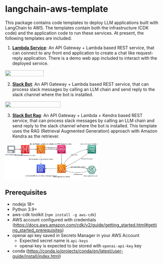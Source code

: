 # langchain-aws-template
This package contains code templates to deploy LLM applications built with LangChain to AWS. The templates contain both the infrastructure (CDK code) and the application code to run these services. At present, the following templates are included.

1. **[Lambda Service](./service)**: An API Gateway + Lambda based REST service, that can connect to any front end application to create a chat like request-reply application. There is a demo web app included to interact with the deployed service.
<img src="./service/images/service-design.svg" width="50%" height="50%" />

2. **[Slack Bot](./slack_bot)**: An API Gateway + Lambda based REST service, that can process slack messages by calling an LLM chain and send reply to the slack channel where the bot is installed.  
<img src="./slack_bot/images/slack_bot_design.svg" width="60%" height="60%" />

3. **[Slack Bot Rag](./slack_bot_rag)**: An API Gateway + Lambda + Kendra based REST service, that can process slack messages by calling an LLM chain and send reply to the slack channel where the bot is installed. This template uses the RAG (Retrieval Augmented Generation) approach with Amazon Kendra as the retriever. 
<img src="./slack_bot_rag/images/slack_bot_rag_design.svg" width="60%" height="60%" />

## Prerequisites
- nodejs 18+
- Python 3.9+
- aws-cdk toolkit (`npm install -g aws-cdk`)
- AWS account configured with credentials (https://docs.aws.amazon.com/cdk/v2/guide/getting_started.html#getting_started_prerequisites)
- openai api key saved in Secrets Manager in your AWS Account
    - Expected secret name is `api-keys`
    - openai key is expected to be stored with `openai-api-key` key
- conda (https://conda.io/projects/conda/en/latest/user-guide/install/index.html)


